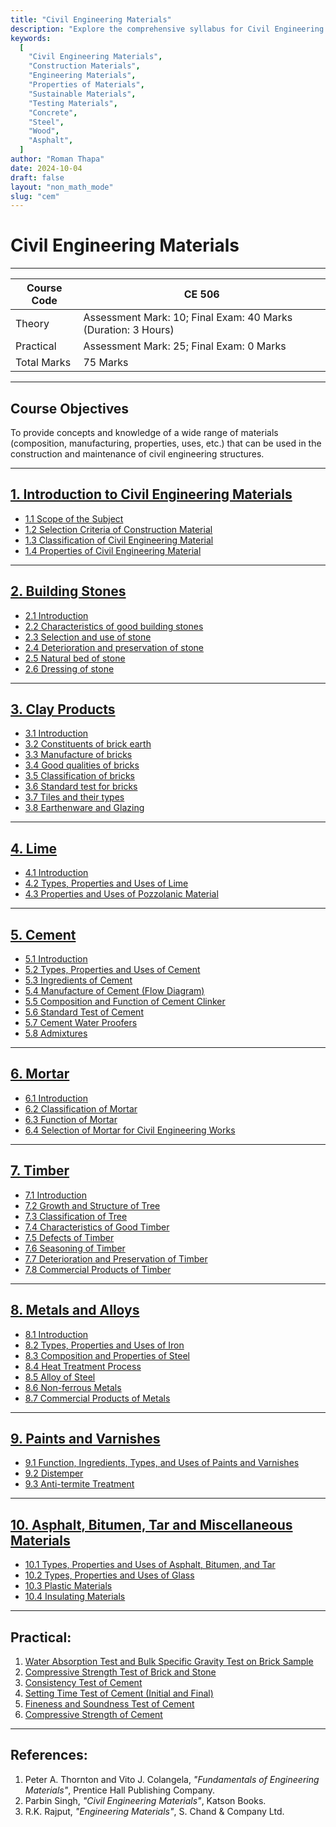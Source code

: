 ```yaml
---
title: "Civil Engineering Materials"
description: "Explore the comprehensive syllabus for Civil Engineering Materials, including properties, types, testing, sustainability, and emerging trends."
keywords:
  [
    "Civil Engineering Materials",
    "Construction Materials",
    "Engineering Materials",
    "Properties of Materials",
    "Sustainable Materials",
    "Testing Materials",
    "Concrete",
    "Steel",
    "Wood",
    "Asphalt",
  ]
author: "Roman Thapa"
date: 2024-10-04
draft: false
layout: "non_math_mode"
slug: "cem"
---
```


# Civil Engineering Materials

---

| Course Code | CE 506                                                        |
| ----------- | ------------------------------------------------------------- |
| Theory      | Assessment Mark: 10; Final Exam: 40 Marks (Duration: 3 Hours) |
| Practical   | Assessment Mark: 25; Final Exam: 0 Marks                      |
| Total Marks | 75 Marks                                                      |

---

## Course Objectives

To provide concepts and knowledge of a wide range of materials (composition, manufacturing, properties, uses, etc.) that can be used in the construction and maintenance of civil engineering structures.

---

## [1. Introduction to Civil Engineering Materials](./intro/intro.md)

- [1.1 Scope of the Subject](./introduction-to-civil-engineering-materials/scope-of-subject.md)
- [1.2 Selection Criteria of Construction Material](./introduction-to-civil-engineering-materials/selection-criteria.md)
- [1.3 Classification of Civil Engineering Material](./introduction-to-civil-engineering-materials/classification-material.md)
- [1.4 Properties of Civil Engineering Material](./introduction-to-civil-engineering-materials/properties-material.md)

---

## [2. Building Stones](./building-stones/building-stones.md)

- [2.1 Introduction](./building-stones/introduction.md)
- [2.2 Characteristics of good building stones](./building-stones/characteristics-good-stones.md)
- [2.3 Selection and use of stone](./building-stones/selection-use-stone.md)
- [2.4 Deterioration and preservation of stone](./building-stones/deterioration-preservation-stone.md)
- [2.5 Natural bed of stone](./building-stones/natural-bed-stone.md)
- [2.6 Dressing of stone](./building-stones/dressing-stone.md)

---

## [3. Clay Products](./clay-products/clay-products.md)

- [3.1 Introduction](./clay-products/introduction.md)
- [3.2 Constituents of brick earth](./clay-products/constituents-brick-earth.md)
- [3.3 Manufacture of bricks](./clay-products/manufacture-bricks.md)
- [3.4 Good qualities of bricks](./clay-products/good-qualities-bricks.md)
- [3.5 Classification of bricks](./clay-products/classification-bricks.md)
- [3.6 Standard test for bricks](./clay-products/standard-test-bricks.md)
- [3.7 Tiles and their types](./clay-products/tiles-types.md)
- [3.8 Earthenware and Glazing](./clay-products/earthenware-glazing.md)

---

## [4. Lime](./lime/lime.md)

- [4.1 Introduction](./lime/introduction.md)
- [4.2 Types, Properties and Uses of Lime](./lime/types-properties-uses.md)
- [4.3 Properties and Uses of Pozzolanic Material](./lime/properties-uses-pozzolanic-material.md)

---

## [5. Cement](./cement/cement.md)

- [5.1 Introduction](./cement/introduction.md)
- [5.2 Types, Properties and Uses of Cement](./cement/types-properties-uses.md)
- [5.3 Ingredients of Cement](./cement/ingredients.md)
- [5.4 Manufacture of Cement (Flow Diagram)](./cement/manufacture.md)
- [5.5 Composition and Function of Cement Clinker](./cement/composition-function-clinker.md)
- [5.6 Standard Test of Cement](./cement/standard-test.md)
- [5.7 Cement Water Proofers](./cement/cement-water-proofers.md)
- [5.8 Admixtures](./cement/admixtures.md)

---

## [6. Mortar](./mortar/mortar.md)

- [6.1 Introduction](./mortar/introduction.md)
- [6.2 Classification of Mortar](./mortar/classification.md)
- [6.3 Function of Mortar](./mortar/function.md)
- [6.4 Selection of Mortar for Civil Engineering Works](./mortar/selection.md)

---

## [7. Timber](./timber/timber.md)

- [7.1 Introduction](./timber/introduction.md)
- [7.2 Growth and Structure of Tree](./timber/growth-structure.md)
- [7.3 Classification of Tree](./timber/classification.md)
- [7.4 Characteristics of Good Timber](./timber/characteristics-good.md)
- [7.5 Defects of Timber](./timber/defects.md)
- [7.6 Seasoning of Timber](./timber/seasoning.md)
- [7.7 Deterioration and Preservation of Timber](./timber/deterioration-preservation.md)
- [7.8 Commercial Products of Timber](./timber/commercial-products.md)

---

## [8. Metals and Alloys](./metals-and-alloys/metals-and-alloys.md)

- [8.1 Introduction](./metals-and-alloys/introduction.md)
- [8.2 Types, Properties and Uses of Iron](./metals-and-alloys/types-properties-iron.md)
- [8.3 Composition and Properties of Steel](./metals-and-alloys/composition-properties-steel.md)
- [8.4 Heat Treatment Process](./metals-and-alloys/heat-treatment.md)
- [8.5 Alloy of Steel](./metals-and-alloys/alloy-of-steel.md)
- [8.6 Non-ferrous Metals](./metals-and-alloys/non-ferrous-metals.md)
- [8.7 Commercial Products of Metals](./metals-and-alloys/commercial-products.md)

---

## [9. Paints and Varnishes](./paints-and-varnishes/paints-and-varnishes.md)

- [9.1 Function, Ingredients, Types, and Uses of Paints and Varnishes](./paints-and-varnishes/function-ingredients-types.md)
- [9.2 Distemper](./paints-and-varnishes/distemper.md)
- [9.3 Anti-termite Treatment](./paints-and-varnishes/anti-termite-treatment.md)

---

## [10. Asphalt, Bitumen, Tar and Miscellaneous Materials](./asphalt-bitumen-tar/asphalt-bitumen-tar.md)

- [10.1 Types, Properties and Uses of Asphalt, Bitumen, and Tar](./asphalt-bitumen-tar/types-properties-uses.md)
- [10.2 Types, Properties and Uses of Glass](./asphalt-bitumen-tar/types-properties-uses-glass.md)
- [10.3 Plastic Materials](./asphalt-bitumen-tar/plastic-materials.md)
- [10.4 Insulating Materials](./asphalt-bitumen-tar/insulating-materials.md)

---

## Practical:

1. [Water Absorption Test and Bulk Specific Gravity Test on Brick Sample](./practical-tests/water-absorption-test)
2. [Compressive Strength Test of Brick and Stone](./practical-tests/compressive-strength-test)
3. [Consistency Test of Cement](./practical-tests/consistency-test)
4. [Setting Time Test of Cement (Initial and Final)](./practical-tests/setting-time-test)
5. [Fineness and Soundness Test of Cement](./practical-tests/fineness-soundness-test)
6. [Compressive Strength of Cement](./practical-tests/compressive-strength-cement)

---

## References:

1. Peter A. Thornton and Vito J. Colangela, _"Fundamentals of Engineering Materials"_, Prentice Hall Publishing Company.
2. Parbin Singh, _"Civil Engineering Materials"_, Katson Books.
3. R.K. Rajput, _"Engineering Materials"_, S. Chand & Company Ltd.
